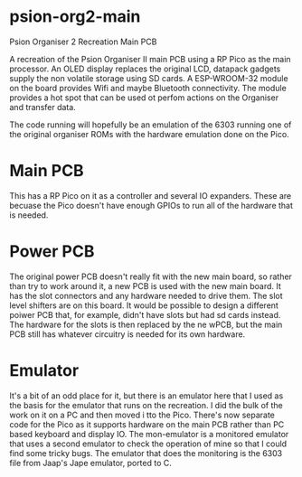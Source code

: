 # psion-org2-main
Psion Organiser 2 Recreation Main PCB

A recreation of the Psion Organiser II main PCB using a RP Pico as the
main processor.
An OLED display replaces the original LCD, datapack gadgets supply the
non volatile storage using SD cards.
A ESP-WROOM-32 module on the board provides Wifi and maybe Bluetooth connectivity.
The module provides a hot spot that can be used ot perfom actions on the Organiser
and transfer data.

The code running will hopefully be an emulation of the 6303 running one of the original
organiser ROMs with the hardware emulation done on the Pico.

Main PCB
========

This has a RP Pico on it as a controller and several IO expanders. These are becuase the Pico doesn't have enough GPIOs to
run all of the hardware that is needed.


Power PCB
=========

The original power PCB doesn't really fit with the new main board, so rather than try to work around it, a new PCB is used with the
new main board. It has the slot connectors and any hardware needed to drive them. The slot level shifters are on this board. It would be possible to design a different poiwer PCB that, for example, didn't have slots but had sd cards instead. The hardware for the slots is then replaced by the ne wPCB, but the main PCB still has whatever circuitry is needed for its own hardware.

Emulator
========

It's a bit of an odd place for it, but there is an emulator here that I used as the basis for the emulator that runs on the recreation. I did the bulk of the work on it on a PC and then moved i tto the Pico. There's now separate code for the Pico as it supports hardware on the main PCB rather than PC based keyboard and display IO. The mon-emulator is a monitored emulator that uses a second emulator to check the operation of mine so that I could find some tricky bugs. The emulator that does the monitoring is the 6303 file from Jaap's Jape emulator, ported to C.
